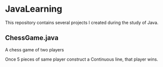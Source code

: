 # JavaLearning

This repository contains several projects I created during the study of Java.

## ChessGame.java
A chess game of two players

Once 5 pieces of same player construct a Continuous line, that player wins.
